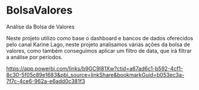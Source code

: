 # BolsaValores
Análise da Bolsa de Valores

Neste projeto utilizo como base o dashboard e bancos de dados oferecidos pelo canal Karine Lago, neste projeto analisamos várias ações da bolsa de valores, como também conseguimos aplicar um filtro de data, que irá filtrar a análise por períodos.

https://app.powerbi.com/links/b9GC9I81Xw?ctid=a67ad6c1-b592-4cf1-8c30-5f05c89e1683&pbi_source=linkShare&bookmarkGuid=b053ec3a-7f7c-4ce6-962a-e6add0c381f3
